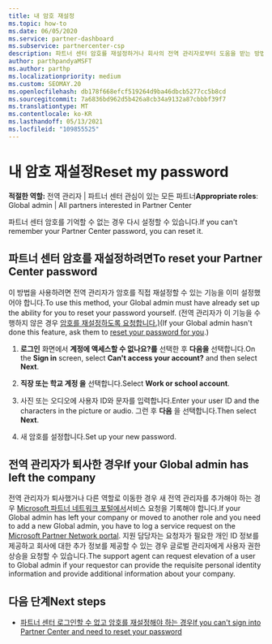 ```yaml
---
title: 내 암호 재설정
ms.topic: how-to
ms.date: 06/05/2020
ms.service: partner-dashboard
ms.subservice: partnercenter-csp
description: 파트너 센터 암호를 재설정하거나 회사의 전역 관리자로부터 도움을 받는 방법을 알아봅니다. 또한 새 파트너 센터 전역 관리자를 추가하는 방법을 알아봅니다.
author: parthpandyaMSFT
ms.author: parthp
ms.localizationpriority: medium
ms.custom: SEOMAY.20
ms.openlocfilehash: db178f668efcf519264d9ba46dbcb5277cc5b8cd
ms.sourcegitcommit: 7a6836bd962d5b426a8cb34a9132a87cbbbf39f7
ms.translationtype: MT
ms.contentlocale: ko-KR
ms.lasthandoff: 05/13/2021
ms.locfileid: "109855525"
---
```

# <a name="reset-my-password"></a><span data-ttu-id="079df-103">내 암호 재설정</span><span class="sxs-lookup"><span data-stu-id="079df-103">Reset my password</span></span>
 
<span data-ttu-id="079df-104">**적절한 역할:** 전역 관리자 | 파트너 센터 관심이 있는 모든 파트너</span><span class="sxs-lookup"><span data-stu-id="079df-104">**Appropriate roles**: Global admin | All partners interested in Partner Center</span></span>


<span data-ttu-id="079df-105">파트너 센터 암호를 기억할 수 없는 경우 다시 설정할 수 있습니다.</span><span class="sxs-lookup"><span data-stu-id="079df-105">If you can't remember your Partner Center password, you can reset it.</span></span>

## <a name="to-reset-your-partner-center-password"></a><span data-ttu-id="079df-106">파트너 센터 암호를 재설정하려면</span><span class="sxs-lookup"><span data-stu-id="079df-106">To reset your Partner Center password</span></span>

<span data-ttu-id="079df-107">이 방법을 사용하려면 전역 관리자가 암호를 직접 재설정할 수 있는 기능을 이미 설정했어야 합니다.</span><span class="sxs-lookup"><span data-stu-id="079df-107">To use this method, your Global admin must have already set up the ability for you to reset your password yourself.</span></span> <span data-ttu-id="079df-108">(전역 관리자가 이 기능을 수행하지 않은 경우 [암호를 재설정하도록 요청합니다.)](reset-a-user-password.md)</span><span class="sxs-lookup"><span data-stu-id="079df-108">(If your Global admin hasn't done this feature, ask them to [reset your password for you](reset-a-user-password.md).)</span></span>

1. <span data-ttu-id="079df-109">**로그인** 화면에서 **계정에 액세스할 수 없나요?를** 선택한 후 **다음을** 선택합니다.</span><span class="sxs-lookup"><span data-stu-id="079df-109">On the **Sign in** screen, select **Can't access your account?** and then select **Next**.</span></span>

2. <span data-ttu-id="079df-110">**직장 또는 학교 계정 을** 선택합니다.</span><span class="sxs-lookup"><span data-stu-id="079df-110">Select **Work or school account**.</span></span>

3. <span data-ttu-id="079df-111">사진 또는 오디오에 사용자 ID와 문자를 입력합니다.</span><span class="sxs-lookup"><span data-stu-id="079df-111">Enter your user ID and the characters in the picture or audio.</span></span> <span data-ttu-id="079df-112">그런 후 **다음** 을 선택합니다.</span><span class="sxs-lookup"><span data-stu-id="079df-112">Then select **Next**.</span></span>

4. <span data-ttu-id="079df-113">새 암호를 설정합니다.</span><span class="sxs-lookup"><span data-stu-id="079df-113">Set up your new password.</span></span>

## <a name="if-your-global-admin-has-left-the-company"></a><span data-ttu-id="079df-114">전역 관리자가 퇴사한 경우</span><span class="sxs-lookup"><span data-stu-id="079df-114">If your Global admin has left the company</span></span>

<span data-ttu-id="079df-115">전역 관리자가 퇴사했거나 다른 역할로 이동한 경우 새 전역 관리자를 추가해야 하는 경우 [Microsoft 파트너 네트워크 포털에서](https://partner.microsoft.com/commercial#/)서비스 요청을 기록해야 합니다.</span><span class="sxs-lookup"><span data-stu-id="079df-115">If your Global admin has left your company or moved to another role and you need to add a new Global admin, you have to log a service request on the [Microsoft Partner Network portal](https://partner.microsoft.com/commercial#/).</span></span> <span data-ttu-id="079df-116">지원 담당자는 요청자가 필요한 개인 ID 정보를 제공하고 회사에 대한 추가 정보를 제공할 수 있는 경우 글로벌 관리자에게 사용자 권한 상승을 요청할 수 있습니다.</span><span class="sxs-lookup"><span data-stu-id="079df-116">The support agent can request elevation of a user to Global admin if your requestor can provide the requisite personal identity information and provide additional information about your company.</span></span> 

## <a name="next-steps"></a><span data-ttu-id="079df-117">다음 단계</span><span class="sxs-lookup"><span data-stu-id="079df-117">Next steps</span></span>

- [<span data-ttu-id="079df-118">파트너 센터 로그인할 수 없고 암호를 재설정해야 하는 경우</span><span class="sxs-lookup"><span data-stu-id="079df-118">If you can't sign into Partner Center and need to reset your password</span></span>](unable-to-sign-in.md)